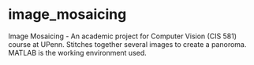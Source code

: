 image_mosaicing
===============

Image Mosaicing - An academic project for Computer Vision (CIS 581) course at UPenn. Stitches together several images to create a panoroma. MATLAB is the working environment used.